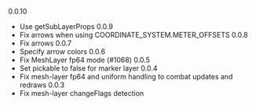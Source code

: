 0.0.10
- Use getSubLayerProps
0.0.9
- Fix arrows when using COORDINATE_SYSTEM.METER_OFFSETS
0.0.8
- Fix arrows
0.0.7
- Specify arrow colors
0.0.6
- Fix MeshLayer fp64 mode (#1068)
0.0.5
- Set pickable to false for marker layer
0.0.4
- Fix mesh-layer fp64 and uniform handling to combat updates and redraws
0.0.3
- Fix mesh-layer changeFlags detection
